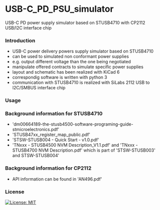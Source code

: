 # USB-C_PD_PSU_simulator

USB-C PD power supply simulator based on STUSB4710 with CP2112 USB/I2C interface chip

### Introduction

- USB-C power delivery powers supply simulator based on STUSB4710
- can be used to simulated non conformant power supplies
- e.g. output different voltage than the one being negotiated
- manipulate offered contracts to simulate specific power supplies
- layout and schematic has been realized with KiCad 6
- correspondig software is written with python 3
- communication with STUSB4710 is realized with SiLabs 2112 USB to I2C/SMBUS interface chip

### Usage


### Background information for STUSB4710
- 'dm00664189-the-stusb4500-software-programing-guide-stmicroelectronics.pdf'
- 'STUSB47xx_register_map_public.pdf'
- 'STSW-STUSB004 - Quick Start - v1.0.pdf'
- 'TNxxx - STUSB4500 NVM Description_V1.1.pdf' and 'TNxxx - STUSB4700 NVM Description.pdf' which is part of 'STSW-STUSB003' and STSW-STUSB004'


### Background information for CP2112
- API information can be found in 'AN496.pdf'


### License
[![License: MIT](https://img.shields.io/badge/License-MIT-yellow.svg)](https://opensource.org/licenses/MIT)